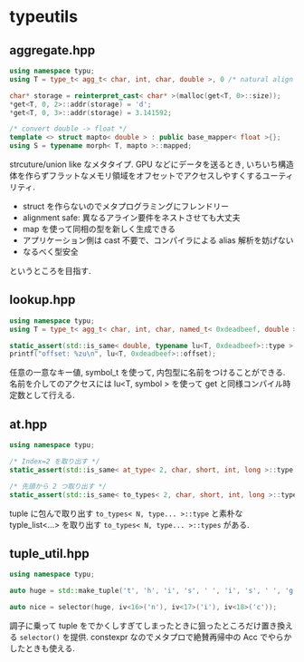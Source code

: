 # typeutils

## aggregate.hpp

```c++
using namespace typu;
using T = type_t< agg_t< char, int, char, double >, 0 /* natural align */ >;

char* storage = reinterpret_cast< char* >(malloc(get<T, 0>::size));
*get<T, 0, 2>::addr(storage) = 'd';
*get<T, 0, 3>::addr(storage) = 3.141592;

/* convert double -> float */
template <> struct mapto< double > : public base_mapper< float >{};
using S = typename morph< T, mapto >::mapped;
```

strcuture/union like なメタタイプ.
GPU などにデータを送るとき, いちいち構造体を作らずフラットなメモリ領域をオフセットでアクセスしやすくするユーティリティ.

* struct を作らないのでメタプログラミングにフレンドリー
* alignment safe: 異なるアライン要件をネストさせても大丈夫
* map を使って同相の型を新しく生成できる
* アプリケーション側は cast 不要で、コンパイラによる alias 解析を妨げない
* なるべく型安全

というところを目指す.

## lookup.hpp

```c++
using namespace typu;
using T = type_t< agg_t< char, int, char, named_t< 0xdeadbeef, double >, 0 /* natural align */ >;

static_assert(std::is_same< double, typename lu<T, 0xdeadbeef>::type >::value, "found type must be double");
printf("offset: %zu\n", lu<T, 0xdeadbeef>::offset);
```

任意の一意なキー値, symbol_t を使って, 内包型に名前をつけることができる.
名前を介してのアクセスには lu<T, symbol > を使って get と同様コンパイル時定数として行える.

## at.hpp

```c++
using namespace typu;

/* Index=2 を取り出す */
static_assert(std::is_same< at_type< 2, char, short, int, long >::type, int >::value, "sorry"); 

/* 先頭から 2 つ取り出す */
static_assert(std::is_same< to_types< 2, char, short, int, long >::type, std::tuple< char, short > >::value, "sorry"); 
```

tuple に包んで取り出す `to_types< N, type... >::type` と素朴な typle_list<...> を取り出す `to_types< N, type... >::types` がある.

## tuple_util.hpp

```c++
using namespace typu;

auto huge = std::make_tuple('t', 'h', 'i', 's', ' ', 'i', 's', ' ', 'g', 'o', 'd', 'd', 'a', 'm', 'n', ' ', 'h', 'u', 'g', 'e', ' ', 'o', 'n', 'e');

auto nice = selector(huge, iv<16>('n'), iv<17>('i'), iv<18>('c'));
```

調子に乗って tuple をでかくしすぎてしまったときに狙ったところだけ置き換える `selector()` を提供.
constexpr なのでメタプロで絶賛再帰中の Acc でやらかしたときも使える.
